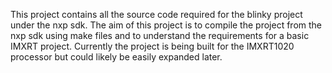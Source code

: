 This project contains all the source code required for the blinky project under the nxp sdk. The aim
of this project is to compile the project from the nxp sdk using make files and to understand
the requirements for a basic IMXRT project. Currently the project is being built for the IMXRT1020
processor but could likely be easily expanded later.
